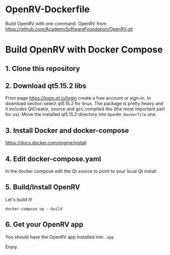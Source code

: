 # OpenRV-Dockerfile
Build OpenRV with one command. OpenRV from https://github.com/AcademySoftwareFoundation/OpenRV.git

# Build OpenRV with Docker Compose
## 1. Clone this repository
## 2. Download qt5.15.2 libs
From page https://login.qt.io/login create a free account or sign-in. In download section select qt5.15.2 for linux. 
The package is pretty heavy and it includes QtCreator, source and gcc compiled libs (the most important part for us). 
Move the installed qt5.15.2 directory into `OpenRV-Dockerfile` one.

## 3. Install Docker and docker-compose
https://docs.docker.com/engine/install


## 4. Edit docker-compose.yaml
In the docker compose edit the Qt source to point to your local Qt install


## 5. Build/Install OpenRV
Let's build it!
```
docker-compose up --build
```

## 6. Get your OpenRV app
You should have the OpenRV app installed into `.app`

Enjoy.

